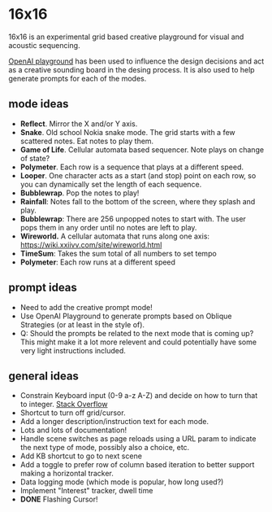 # 16x16

16x16 is an experimental grid based creative playground for visual and acoustic sequencing.

[OpenAI playground](https://beta.openai.com/playground) has been used to influence the design decisions and act as a creative sounding board in the desing process. It is also used to help generate prompts for each of the modes.



## mode ideas

- **Reflect**. Mirror the X and/or Y axis.
- **Snake**. Old school Nokia snake mode. The grid starts with a few scattered notes. Eat notes to play them.
- **Game of Life**.  Cellular automata based sequencer. Note plays on change of state?
- **Polymeter**. Each row is a sequence that plays at a different speed.
- **Looper**. One character acts as a start (and stop) point on each row, so you can dynamically set the length of each sequence.
- **Bubblewrap**. Pop the notes to play!
- **Rainfall**: Notes fall to the bottom of the screen, where they splash and play.
- **Bubblewrap**: There are 256 unpopped notes to start with. The user pops them in any order until no notes are left to play.
- **Wireworld.** A cellular automata that runs along one axis: https://wiki.xxiivv.com/site/wireworld.html
- **TimeSum**: Takes the sum total of all numbers to set tempo
- **Polymeter**: Each row runs at a different speed



## prompt ideas

- Need to add the creative prompt mode!
- Use OpenAI Playground to generate prompts based on Oblique Strategies (or at least in the style of).
- Q: Should the prompts be related to the next mode that is coming up? This might make it a lot more relevent and could potentially have some very light instructions included.



## general ideas

- Constrain Keyboard input (0-9 a-z A-Z) and decide on how to turn that to integer. [Stack Overflow](https://stackoverflow.com/questions/22624379/how-to-convert-letters-to-numbers-with-javascript)
- Shortcut to turn off grid/cursor.
- Add a longer description/instruction text for each mode.
- Lots and lots of documentation!
- Handle scene switches as page reloads using a URL param to indicate the next type of mode, possibly also a choice, etc.
- Add KB shortcut to go to next scene
- Add a toggle to prefer row of column based iteration to better support making a horizontal tracker.
- Data logging mode (which mode is popular, how long used?)
- Implement "Interest" tracker, dwell time
- **DONE** Flashing Cursor!